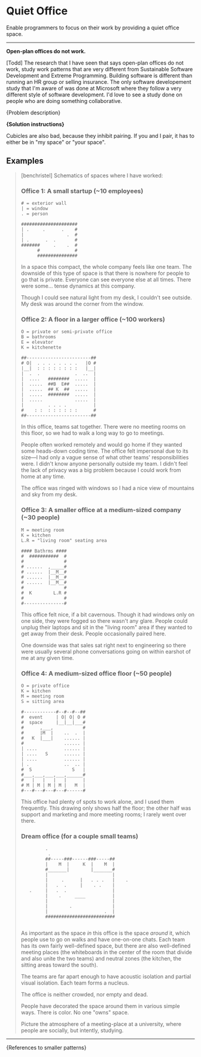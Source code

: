 # Quiet Office

Enable programmers to focus on their work by providing a quiet office space.

---

**Open-plan offices do not work.**

[Todd] The research that I have seen that says open-plan offices do not work, study work patterns that are very different from Sustainable Software Development and Extreme Programming. Building software is different than running an HR group or selling insurance. The only software developement study that I'm aware of was done at Microsoft where they follow a very different style of software development. I'd love to see a study done on people who are doing something collaborative.

{Problem description}

**{Solution instructions}**

Cubicles are also bad, because they inhibit pairing. If you and I pair, it
has to either be in "my space" or "your space".

## Examples

> [benchristel] Schematics of spaces where I have worked:
>
> ### Office 1: A small startup (~10 employees)
>
> ```
> # = exterior wall
> | = window
> . = person
>
> #####################
> | .     .      .    #
> |                .  #
> | .      .  .       #
> #######     .    .  #
>       #             #
>       ###############
> ```
>
> In a space this compact, the whole company feels like one team. The downside of
> this type of space is that there is nowhere for people to go that is private.
> Everyone can see everyone else at all times. There were some... tense dynamics
> at this company.
>
> Though I could see natural light from my desk, I couldn't see outside. My desk was
> around the corner from the window.
>
> ### Office 2: A floor in a larger office (~100 workers)
>
> ```
> O = private or semi-private office 
> B = bathrooms
> E = elevator
> K = kitchenette
>
> ##------------------------##
> # O|  . . . . . . . .   |O #
> |__|  : : : : : : : :   |__|
> |  .  .             .  ..  |
> |  ....   ########  .....  |
> |  .....  ##B  E##  .....  |
> |  .....  ## K  ##  .....  |
> |  .....  ########  .....  |
> |  .....            .....  |
> |         . . . .          |
> #    : :  : : : : : :      #
> ##------------------------##
> ```
>
> In this office, teams sat together. There were no meeting rooms on this floor, so we
> had to walk a long way to go to meetings.
>
> People often worked remotely and would go home if they wanted some heads-down coding time.
> The office felt impersonal due to its size—I had only a vague sense of what other teams'
> responsibilities were. I didn't know anyone personally outside my team.
> I didn't feel the lack of privacy was a big problem because I could work from home at any time.
>
> The office was ringed with windows so I had a nice view of mountains and sky from my desk.
>
> ### Office 3: A smaller office at a medium-sized company (~30 people)
>
> ```
> M = meeting room
> K = kitchen
> L.R = "living room" seating area
>
> #### Bathrms ####
> #  ###########  #
> #               #
> # ......  ,_____#
> # ......  |__M__#
> # ......  |__M__#
> # ......  |__M__#
> #               #
> #  K        L.R #
> #               #
> #---------------#
> ```
> 
> This office felt nice, if a bit cavernous. Though it had windows only on one side, they were fogged so
> there wasn't any glare. People could unplug their laptops and sit in the "living room" area if they
> wanted to get away from their desk. People occasionally paired here.
>
> One downside was that sales sat right next to engineering so there were usually several phone conversations
> going on within earshot of me at any given time.
>
> ### Office 4: A medium-sized office floor (~50 people)
> 
> ```
> O = private office
> K = kitchen
> M = meeting room
> S = sitting area
>
> #------------#--#--#--##
> #  event     | O| O| O #
> #  space     |__|__|___#
> #      ,___,           #
> #      |M  |    ..  .  |
> #   K  |___|    ...... |
> #               ...... |
> | ....          ...... |  
> | ....   S      ...... |
> | ....          ...... |
> | .             ..  .. |
> #  S               S   |
> #___,___,___,___,______#
> #   |   |   |   |      |
> # M | M | M | M |   M  |
> #---#---#---#---#------#
> ```
>
> This office had plenty of spots to work alone, and I used them frequently.
> This drawing only shows half the floor; the other half was support and marketing
> and more meeting rooms; I rarely went over there.
>
> ### Dream office (for a couple small teams)
>
> ```
>          .
>           . 
>          ##-----###------###-----##
>          |    M  |     K  |    M  |
>          #_______|        |_______#
>          |                        |
>          |     .      |   . . .   |    .
>          |   .  .     |    . .    |
>    .     |   .  .                 |
>          |    .     ____          |
>          |                        |
>          |        .               |
>          |                     .  |
>          ##########################
>
>
> ```
>
> As important as the space *in* this office is the space *around* it,
> which people use to go on walks and have one-on-one chats.
> Each team has its own fairly well-defined space, but there are also well-defined
> meeting places (the whiteboards in the center of the room that divide and also unite the two teams)
> and neutral zones (the kitchen, the sitting areas toward the south).
>
> The teams are far apart enough to have acoustic isolation and partial visual isolation.
> Each team forms a nucleus.
>
> The office is neither crowded, nor empty and dead.
>
> People have decorated the space around them in various simple ways. There is color.
> No one "owns" space.
>
> Picture the atmosphere of a meeting-place at a university, where people are socially,
> but intently, studying.
---

{References to smaller patterns}
